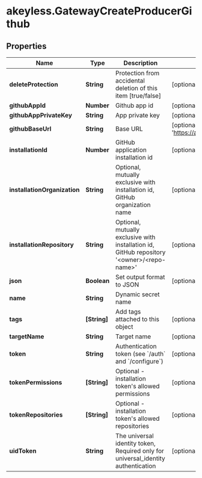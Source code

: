 # akeyless.GatewayCreateProducerGithub

## Properties

Name | Type | Description | Notes
------------ | ------------- | ------------- | -------------
**deleteProtection** | **String** | Protection from accidental deletion of this item [true/false] | [optional] 
**githubAppId** | **Number** | Github app id | [optional] 
**githubAppPrivateKey** | **String** | App private key | [optional] 
**githubBaseUrl** | **String** | Base URL | [optional] [default to &#39;https://api.github.com/&#39;]
**installationId** | **Number** | GitHub application installation id | [optional] 
**installationOrganization** | **String** | Optional, mutually exclusive with installation id, GitHub organization name | [optional] 
**installationRepository** | **String** | Optional, mutually exclusive with installation id, GitHub repository &#39;&lt;owner&gt;/&lt;repo-name&gt;&#39; | [optional] 
**json** | **Boolean** | Set output format to JSON | [optional] [default to false]
**name** | **String** | Dynamic secret name | 
**tags** | **[String]** | Add tags attached to this object | [optional] 
**targetName** | **String** | Target name | [optional] 
**token** | **String** | Authentication token (see &#x60;/auth&#x60; and &#x60;/configure&#x60;) | [optional] 
**tokenPermissions** | **[String]** | Optional - installation token&#39;s allowed permissions | [optional] 
**tokenRepositories** | **[String]** | Optional - installation token&#39;s allowed repositories | [optional] 
**uidToken** | **String** | The universal identity token, Required only for universal_identity authentication | [optional] 


